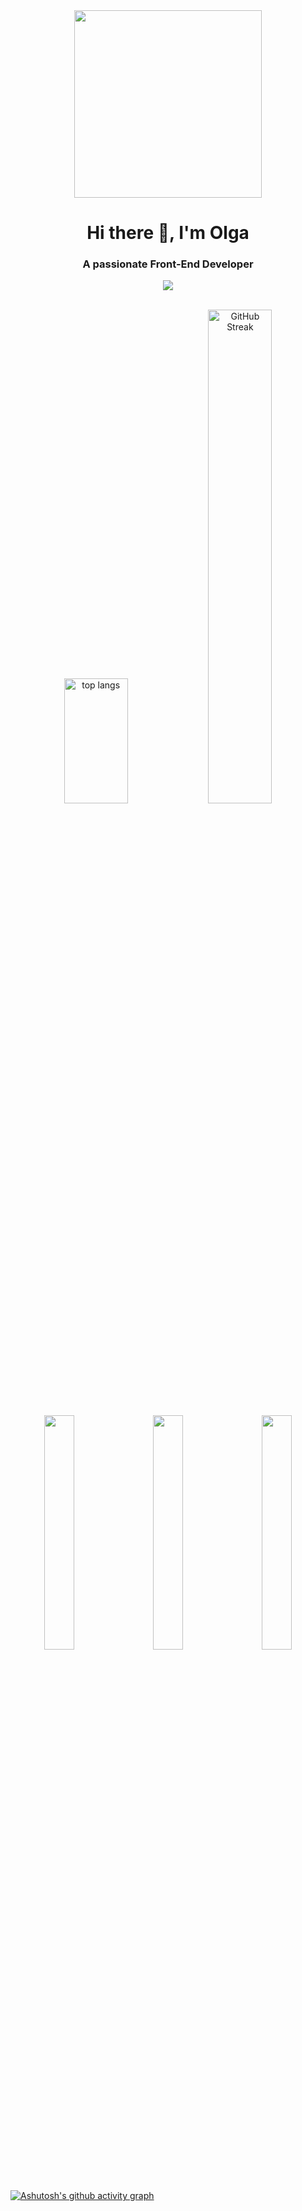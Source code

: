 
<div align="center">
  <img width="300" src="https://media.giphy.com/media/v1.Y2lkPTc5MGI3NjExZnh3NjQwbGpxMDN5NzloeDk3bWVtOXhieGxkOHl3Mm9vNmZza2tqZSZlcD12MV9pbnRlcm5hbF9naWZfYnlfaWQmY3Q9Zw/L1R1tvI9svkIWwpVYr/giphy.gif" />
</div>



<h1 align="center">Hi there 👋, I'm Olga</h1>
<h3 align="center">A passionate Front-End Developer</h3>


<!-- SKILLS -->

<div align="center">
    <img src="https://skillicons.dev/icons?i=html,css,sass,tailwind,javascript,typescript,angular,react,nodejs,vscode,git,figma" />
</div>

<br>

<p align="center">
  <img src="https://github-readme-stats.vercel.app/api/top-langs/?username=OlgaTorok&langs_count=8&show_icons=true&layout=compact&theme=react&border_radius=4.5" alt="top langs"  width="45%" height="200" />
  <img src="https://streak-stats.demolab.com?user=OlgaTorok&theme=react&hide_border=true&card_height=215" alt="GitHub Streak" width="45%" />
</p>
  
<div align="center"> 
  <img src="http://github-profile-summary-cards.vercel.app/api/cards/repos-per-language?username=OlgaTorok&theme=react" width="31%" align="left"/>
  <img src="http://github-profile-summary-cards.vercel.app/api/cards/most-commit-language?username=OlgaTorok&theme=react" width="31%" align="right" />
  <img src="https://github-profile-summary-cards.vercel.app/api/cards/productive-time?username=OlgaTorok&theme=react" width="31%" align="center" />  
  </br></br>
   </a>

</div>





[![Ashutosh's github activity graph](https://github-readme-activity-graph.vercel.app/graph?username=OlgaTorok&theme=react&height=250&radius=4.5)](https://github.com/OlgaTorok/github-readme-activity-graph)

 
